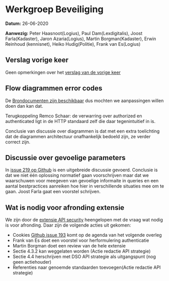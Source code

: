 # Werkgroep Beveiliging

**Datum:** 26-06-2020

**Aanwezig:** 
Peter Haasnoot(Logius), Paul Dam(Lexdigitalis), Joost Farla(Kadaster), Jaron Azaria(Logius), Martin Borgman(Kadaster), Erwin Reinhoud (kennisnet), Heiko Hudig(Politie), Frank van Es(Logius)

## Verslag vorige keer
Geen opmerkingen over het [verslag van de vorige keer](https://github.com/Geonovum/KP-APIs/blob/master/Werkgroep%20Authenticatie%20Autorisatie/Verslagen/verslag%2029%20mei%202020.mdown) 

## Flow diagrammen error codes
De [Brondocumenten zijn beschikbaar](https://github.com/Geonovum/KP-APIs/raw/master/Werkgroep%20Authenticatie%20Autorisatie/HTTP-authnz-flow.vsdx) dus mochten we aanpassingen willen doen dan kan dat.

Terugkoppeling Remco Schaar: de verwarring over authorized en authenticated ligt in de HTTP standaard zelf die daar tegenintuitief in is. 

Conclusie van discussie over diagrammen is dat met een extra toelichting dat de diagrammen architectuur onafhankelijk bedoeld zijn, ze verder correct zijn.

## Discussie over gevoelige parameters
In [issue 219 op Github](https://github.com/Geonovum/KP-APIs/issues/219) is een uitgebreide discussie gevoerd. Conclusie is dat we niet één oplossing normatief gaan voorschrijven maar dat we waarschuwen voor meegeven van gevoelige informaite in queries en een aantal bestpractices aanreiken hoe hier in verschillende situaties mee om te gaan.
Joost Farla gaat een voorstel schrijven.

## Wat is nodig voor afronding extensie 
We zijn door de [extensie API security](https://geonovum.github.io/KP-APIs/API-strategie-extensies/#api-security) heengelopen met de vraag wat nodig is voor afronding.
Daar zijn de volgende acties uit gekomen:
* Cookies [Github issue 193](https://github.com/Geonovum/KP-APIs/issues/193) komt op de agenda van het volgende overleg  
* Frank van Es doet een voorstel voor herformulering authenticatie
* Martin Borgman doet een review van de hele extensie
* Sectie 4.3.2 kan weggelaten worden (Actie redactie API strategie)
* Sectie 4.4 herschrijven met DSO API strategie als uitgangspunt (nog geen actiehouder)
* Referenties naar genoemde standaarden toevoegen(Actie redactie API strategie) 

